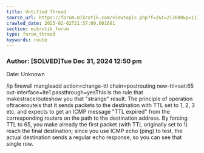 ```yaml
---
title: Untitled Thread
source_url: https://forum.mikrotik.com/viewtopic.php?f=2&t=213600&p=1117058&amp;sid=3b77a3334c914448dbbc02bfdff4c3aa#p1117058
crawled_date: 2025-02-02T21:57:09.601661
section: mikrotik_forum
type: forum_thread
keywords: route
---
```


### Author: [SOLVED]Tue Dec 31, 2024 12:50 pm
Date: Unknown

/ip firewall mangleadd action=change-ttl chain=postrouting new-ttl=set:65 out-interface=lte1 passthrough=yesThis is the rule that makestracerouteshow you that "strange" result. The principle of operation oftracerouteis that it sends packets to the destination with TTL set to 1, 2, 3 etc. and expects to get an ICMP message "TTL expired" from the corresponding routers on the path to the destination address. By forcing TTL to 65, you make already the first packet (with TTL originally set to 1) reach the final destination; since you use ICMP echo (ping) to test, the actual destination sends a regular echo response, so you can see that single row.

